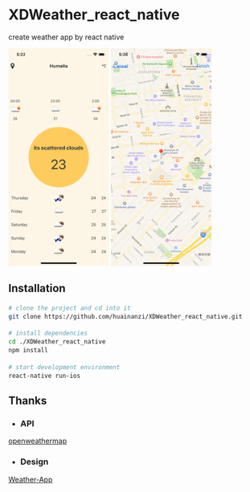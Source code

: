 # XDWeather_react_native

create weather app by react native

<img src="resources/homePage.png" width="200"> <img src="resources/locationPage.png" width="200">

## Installation
```sh
# clone the project and cd into it
git clone https://github.com/huainanzi/XDWeather_react_native.git

# install dependencies
cd ./XDWeather_react_native
npm install

# start development environment
react-native run-ios
```

## Thanks
- ### API 
[openweathermap](https://openweathermap.org/api)
- ### Design
[Weather-App](https://dribbble.com/shots/3735400-Weather-App)
